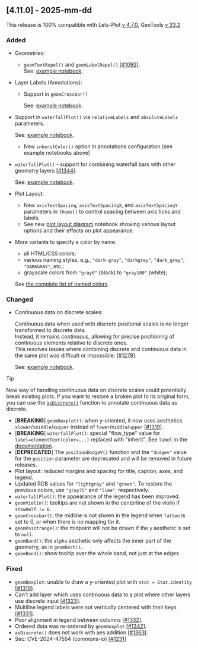 ## [4.11.0] - 2025-mm-dd

This release is 100% compatible with Lets-Plot [v 4.7.0](https://github.com/JetBrains/lets-plot/releases/tag/v4.7.0),
GeoTools [v 33.2](https://github.com/geotools/geotools/releases/tag/33.2)

### Added

- Geometries:
  - `geomTextRepel()` and `geomLabelRepel()` [[#1092](https://github.com/JetBrains/lets-plot/issues/1092)].  
   See: [example notebook](https://nbviewer.org/github/JetBrains/lets-plot-kotlin/blob/master/docs/examples/jupyter-notebooks/f-4.11.0/ggrepel.ipynb).

- Layer Labels (Annotations):
  - Support in `geomCrossbar()`

    See: [example notebook](https://nbviewer.org/github/JetBrains/lets-plot-kotlin/blob/master/docs/examples/jupyter-notebooks/f-4.11.0/geom_crossbar_annotation.ipynb).
  
- Support in `waterfallPlot()` via `relativeLabels` and `absoluteLabels` parameters.

  See: [example notebook](https://nbviewer.org/github/JetBrains/lets-plot-kotlin/blob/master/docs/examples/jupyter-notebooks/f-4.11.0/waterfall_plot_annotations.ipynb).

  - New `inheritColor()` option in annotations configuration (see example notebooks above)

- `waterfallPlot()` - support for combining waterfall bars with other geometry layers [[#1344](https://github.com/JetBrains/lets-plot/issues/1344)].

  See: [example notebook](https://nbviewer.org/github/JetBrains/lets-plot-kotlin/blob/master/docs/examples/jupyter-notebooks/f-4.11.0/waterfall_plot_layers.ipynb).

- Plot Layout:

    - New `axisTextSpacing`, `axisTextSpacingX`, and `axisTextSpacingY` parameters in `theme()` to control spacing between axis ticks and labels.
    - See new [plot layout diagram](https://nbviewer.org/github/JetBrains/lets-plot/blob/master/docs/f-25b/plot_layout_scheme.ipynb) notebook showing various layout options and their effects on plot appearance.

- More variants to specify a color by name:

    - all HTML/CSS colors;
    - various naming styles, e.g., `"dark-gray"`, `"darkgrey"`, `"dark_grey"`, `"DARKGRAY"`, etc.;
    - grayscale colors from `"gray0"` (black) to `"gray100"` (white);

  See [the complete list of named colors](https://lets-plot.org/python/pages/named_colors.html).


### Changed

- Continuous data on discrete scales:

  Continuous data when used with discrete positional scales is no longer transformed to discrete data. <br>
  Instead, it remains continuous, allowing for precise positioning of continuous elements relative to discrete ones. <br>
  This resolves issues where combining discrete and continuous data in the same plot was difficult or impossible: [[#1279](https://github.com/JetBrains/lets-plot/issues/1279)].

  See: [example notebook](https://nbviewer.org/github/JetBrains/lets-plot-kotlin/blob/master/docs/examples/jupyter-notebooks/f-4.11.0/numeric_data_on_discrete_scale.ipynb).

> [!TIP]
> New way of handling continuous data on discrete scales could potentially break existing plots.
> If you want to restore a broken plot to its original form, you can use the [`asDiscrete()`](https://lets-plot.org/kotlin/as-discrete.html) function to annotate continuous data as discrete.

- [**BREAKING**] `geomBoxplot()`: when y-oriented, it now uses aesthetics `xlower`/`xmiddle`/`xupper` instead of  `lower`/`middle`/`upper` [[#1319](https://github.com/JetBrains/lets-plot/issues/1319)].
- [**BREAKING**] `waterfallPlot()`: special "flow_type" value for `label=elementText(color=...)` replaced with "inherit". See `label` in the [documentation](https://lets-plot.org/kotlin/api-reference/-lets--plot--kotlin/org.jetbrains.letsPlot.bistro.waterfall/waterfall-plot.html).
- [**DEPRECATED**] The `positionDodgeV()` function and the `"dodgev"` value for the `position` parameter are deprecated and will be removed in future releases.
- Plot layout: reduced margins and spacing for title, caption, axes, and legend.
- Updated RGB values for `"lightgray"` and `"green"`. To restore the previous colors, use `"gray75"` and `"lime"`, respectively.
- `waterfallPlot()`: the appearance of the legend has been improved.
- `geomViolin()`: tooltips are not shown in the centerline of the violin if `showHalf != 0`.
- `geomCrossbar()`: the midline is not shown in the legend when `fatten` is set to 0, or when there is no mapping for it.
- `geomPointrange()`: the midpoint will not be drawn if the `y` aesthetic is set to `null`.
- `geomBand()`: the `alpha` aesthetic only affects the inner part of the geometry, as in `geomRect()`.
- `geomBand()`: show tooltip over the whole band, not just at the edges.


### Fixed

- `geomBoxplot`: unable to draw a y-oriented plot with `stat = Stat.identity` [[#1319](https://github.com/JetBrains/lets-plot/issues/1319)].
- Can't add layer which uses continuous data to a plot where other layers use discrete input [[#1323](https://github.com/JetBrains/lets-plot/issues/1323)].
- Multiline legend labels were not vertically centered with their keys [[#1331](https://github.com/JetBrains/lets-plot/issues/1331)].
- Poor alignment in legend between columns [[#1332](https://github.com/JetBrains/lets-plot/issues/1332)].
- Ordered data was re-ordered by `geomBoxplot` [[#1342](https://github.com/JetBrains/lets-plot/issues/1342)].
- `asDiscrete()` does not work with aes addition [[#1363](https://github.com/JetBrains/lets-plot/issues/1363)].
- Sec: CVE-2024-47554 (commons-io) [[#1231](https://github.com/JetBrains/lets-plot/issues/1231)]

